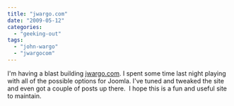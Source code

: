 ```yaml
---
title: "jwargo.com"
date: "2009-05-12"
categories: 
  - "geeking-out"
tags: 
  - "john-wargo"
  - "jwargocom"
---
```


I'm having a blast building [jwargo.com](http://www.jwargo.com). I spent some time last night playing with all of the possible options for Joomla. I've tuned and tweaked the site and even got a couple of posts up there.  I hope this is a fun and useful site to maintain.
